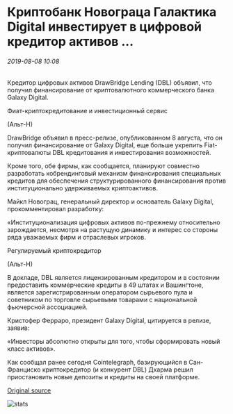 # Криптобанк Новограца Галактика Digital инвестирует в цифровой кредитор активов ...

###### 2019-08-08 10:08

Кредитор цифровых активов DrawBridge Lending (DBL) объявил, что получил финансирование от криптовалютного коммерческого банка Galaxy Digital.

Фиат-криптокредитование и инвестиционный сервис

(Альт-Н)

DrawBridge объявил в пресс-релизе, опубликованном 8 августа, что он получил финансирование от Galaxy Digital, еще больше укрепить Fiat-криптовалюты DBL кредитования и инвестирования возможностей.

Кроме того, обе фирмы, как сообщается, планируют совместно разработать кобрендинговый механизм финансирования специальных кредитов для обеспечения структурированного финансирования против институционально удерживаемых криптоактивов.

Майкл Новограц, генеральный директор и основатель Galaxy Digital, прокомментировал разработку:

«Институционализация цифровых активов по-прежнему относительно зарождается, несмотря на растущую динамику и интерес со стороны ряда уважаемых фирм и отраслевых игроков.

Регулируемый криптокредитор

(Альт-Н)

В докладе, DBL является лицензированным кредитором и в состоянии предоставить коммерческие кредиты в 49 штатах и Вашингтоне, является зарегистрированным оператором сырьевого пула и советником по торговле сырьевыми товарами с национальной фьючерсной ассоциацией.

Кристофер Ферраро, президент Galaxy Digital, цитируется в релизе, заявив:

«Инвесторы абсолютно открыты для того, чтобы сформировать новый класс активов».

Как сообщал ранее сегодня Cointelegraph, базирующийся в Сан-Франциско криптокредитор (и конкурент DBL) Дхарма решил приостановить новые депозиты и кредиты на своей платформе.

[Original source](https://cointelegraph.com/news/novogratz-crypto-bank-galaxy-digital-invests-in-digital-asset-lender)

![stats](https://c.statcounter.com/11760860/0/a89fa40b/1/ "stats")